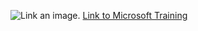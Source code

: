 ![Link an image.](https://github.githubassets.com/assets/GitHub-Mark-ea2971cee799.png)
[Link to Microsoft Training](/[youtube](https://learn.microsoft.com/en-us/training))
